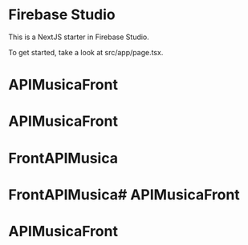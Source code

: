 # Firebase Studio

This is a NextJS starter in Firebase Studio.

To get started, take a look at src/app/page.tsx.
# APIMusicaFront
# APIMusicaFront
# FrontAPIMusica
# FrontAPIMusica# APIMusicaFront
# APIMusicaFront
